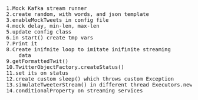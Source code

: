 <pre>
1.Mock Kafka stream runner
2.create random, with words, and json template
3.enableMockTweets in config file
4.mock delay, min-len, max-len
5.update config class
6.in start() create tmp vars
7.Print it
8.Create inifnite loop to imitate inifinite streaming
    data
9.getFormattedTwit()
10.TwitterObjectFactory.createStatus()
11.set its on status
12.create custom sleep() which throws custom Exception
13.simulateTweeterStream() in different thread Executors.newSingleThreadExecutor().sumbit;
14.conditionalProperty on streaming services
</pre>